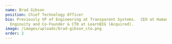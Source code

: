 ```yaml
---
name: Brad Gibson
position: Chief Technology Officer
bio: Previously VP of Engineering at Transparent Systems.  CEO at Human
  Enginuity and Co-Founder & CTO at LearnBIG (Acquired).
image: /images/uploads/brad-gibson_cto.png
order: 2
---
```

